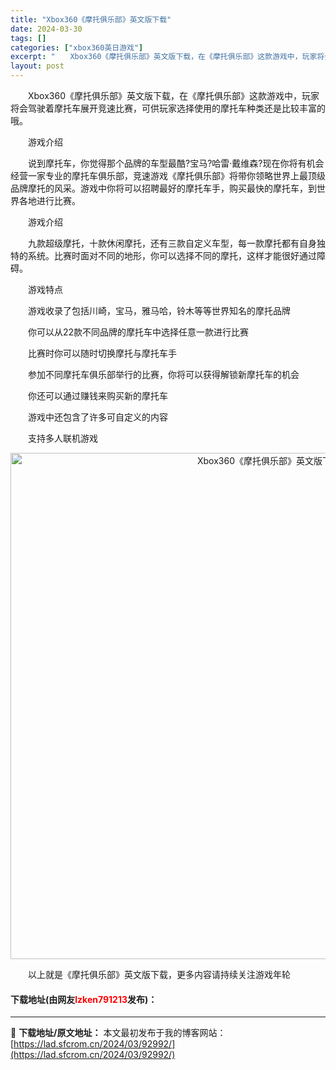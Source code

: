 ```yaml
---
title: "Xbox360《摩托俱乐部》英文版下载"
date: 2024-03-30
tags: []
categories: ["xbox360英日游戏"]
excerpt: "　　Xbox360《摩托俱乐部》英文版下载，在《摩托俱乐部》这款游戏中，玩家将会驾驶着摩托车展开竞速比赛，可供玩家选择使用的摩托车种类还是比较丰富的哦。 　　游戏介绍 　　说到摩托车，你觉得那个品牌的车型最酷?宝马?哈雷&middot;戴维森?现在你将有机会经营一家专业的摩托车俱乐部，竞速游戏《摩托&hellip;"
layout: post
---
```


 <p>　　Xbox360《摩托俱乐部》英文版下载，在《摩托俱乐部》这款游戏中，玩家将会驾驶着摩托车展开竞速比赛，可供玩家选择使用的摩托车种类还是比较丰富的哦。</p> <p>　　游戏介绍</p> <p>　　说到摩托车，你觉得那个品牌的车型最酷?宝马?哈雷&middot;戴维森?现在你将有机会经营一家专业的摩托车俱乐部，竞速游戏《摩托俱乐部》将带你领略世界上最顶级品牌摩托的风采。游戏中你将可以招聘最好的摩托车手，购买最快的摩托车，到世界各地进行比赛。</p> <p>　　游戏介绍</p> <p>　　九款超级摩托，十款休闲摩托，还有三款自定义车型，每一款摩托都有自身独特的系统。比赛时面对不同的地形，你可以选择不同的摩托，这样才能很好通过障碍。</p> <p>　　游戏特点</p> <p>　　游戏收录了包括川崎，宝马，雅马哈，铃木等等世界知名的摩托品牌</p> <p>　　你可以从22款不同品牌的摩托车中选择任意一款进行比赛</p> <p>　　比赛时你可以随时切换摩托与摩托车手</p> <p>　　参加不同摩托车俱乐部举行的比赛，你将可以获得解锁新摩托车的机会</p> <p>　　你还可以通过赚钱来购买新的摩托车</p> <p>　　游戏中还包含了许多可自定义的内容</p> <p>　　支持多人联机游戏</p> <p align="center"><img align="" border="0" src="https://lad.sfcrom.cn/wp-content/uploads/2024/03/20240330_6607d57addd02.jpg" width="810" alt="Xbox360《摩托俱乐部》英文版下载" /></p> <p>　　以上就是《摩托俱乐部》英文版下载，更多内容请持续关注游戏年轮</p> <p><h4>下载地址(由网友<font color="red">lzken791213</font>发布)：</h4></p> 

---
📖 **下载地址/原文地址：** 本文最初发布于我的博客网站：[https://lad.sfcrom.cn/2024/03/92992/](https://lad.sfcrom.cn/2024/03/92992/)
